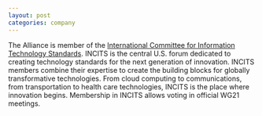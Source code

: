```yaml
---
layout: post
categories: company
---
```

The Alliance is member of the
<a href="http://www.incits.org/">International Committee for Information Technology Standards</a>.
INCITS is the central U.S. forum dedicated to creating technology standards
for the next generation of innovation. INCITS members combine their expertise
to create the building blocks for globally transformative technologies. From
cloud computing to communications, from transportation to health care
technologies, INCITS is the place where innovation begins. Membership in
INCITS allows voting in official WG21 meetings.
